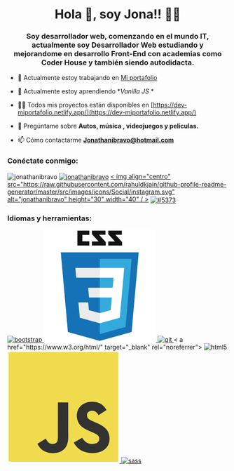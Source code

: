 <h1 align="center">Hola 👋, soy Jona!! 🧑‍💻</h1>
<h3 align="center">Soy desarrollador web, comenzando en el mundo IT, actualmente soy Desarrollador Web estudiando y mejorandome en desarrollo Front-End con academias como Coder House y también siendo autodidacta.</h3>

- 🔭 Actualmente estoy trabajando en [Mi portafolio](https://jonathanibravo.github.io/mi-portafolio/)

- 🌱 Actualmente estoy aprendiendo **Vanilla JS* *

- 👨‍💻 Todos mis proyectos están disponibles en [https://dev-miportafolio.netlify.app/](https://dev-miportafolio.netlify.app/)

- 💬 Pregúntame sobre **Autos, música , videojuegos y películas.**

- 📫 Cómo contactarme **Jonathanibravo@hotmail.com**

<h3 align="left">Conéctate conmigo:</h3>
<p align="
<a href="https://twitter.com/jonathanibravo" target="blank"><img align="center" src="https://raw.githubusercontent.com/rahuldkjain/github-profile-readme-generator /master/src/images/icons/Social/twitter.svg" alt="jonathanibravo" height="30" width="40" /></a>
<a href="https://linkedin.com/in /jonathanibravo" target="en blanco"><img align="center" src="https://raw.githubusercontent.com/rahuldkjain/github-profile-readme-generator/master/src/images/icons/Social/linked -in-alt.svg" alt="jonathanibravo" altura="30" ancho="40" /></a>
<a href="https://instagram.com/jonathanibravo" target="blank">< img align="centro" src="https://raw.githubusercontent.com/rahuldkjain/github-profile-readme-generator/master/src/images/icons/Social/instagram.svg" alt="jonathanibravo" height="30" width="40" / ></a>
<a href="https://discord.gg/#5373" target="blank"><img align="center" src="https://raw.githubusercontent.com/rahuldkjain/github-profile-readme- generador/maestro/src/images/icons/Social/discord.svg" alt="#5373" height="30" width="40" /></a> </p> <h3 align="left
"

> Idiomas y herramientas:</h3>
<p align="left"> <a href="https://getbootstrap.com" target="_blank" rel="noreferrer"> <img src="https://raw.githubusercontent.com/devicons/devicon /master/icons/bootstrap/bootstrap-plain-wordmark.svg" alt="bootstrap" width="40" height="40"/> </a> <a href="https://www.w3schools.com /css/" target="_blank" rel="noreferrer"> <img src="https://raw.githubusercontent.com/devicons/devicon/master/icons/css3/css3-original-wordmark.svg" alt= "css3" ancho="40" altura="40"/> </a> <a href="https://git-scm.com/" target="_blank" rel="noreferrer"> <img src="https://www.vectorlogo.zone/logos/git-scm/git-scm-icon.svg" alt="git" width="40" height="40"/> </a> < a href="https://www.w3.org/html/" target="_blank" rel="noreferrer"> <img src="https://raw.githubusercontent.com/devicons/devicon/master/icons /html5/html5-original-wordmark.svg" alt="html5" width="40" height="40"/> </a> <a href="https://developer.mozilla.org/en-US /docs/Web/JavaScript" target="_blank" rel="noreferrer"> <img src="https://raw.githubusercontent.com/devicons/devicon/master/icons/javascript/javascript-original.svg" alt ="javascript" ancho="40" altura="40"/> </a> <a href="https://sass-lang.com" target="_blank" rel="noreferrer"> <img src="https://raw.githubusercontent.com/devicons /devicon/master/icons/sass/sass-original.svg" alt="sass" ancho="40" altura="40"/> </a> </p>

